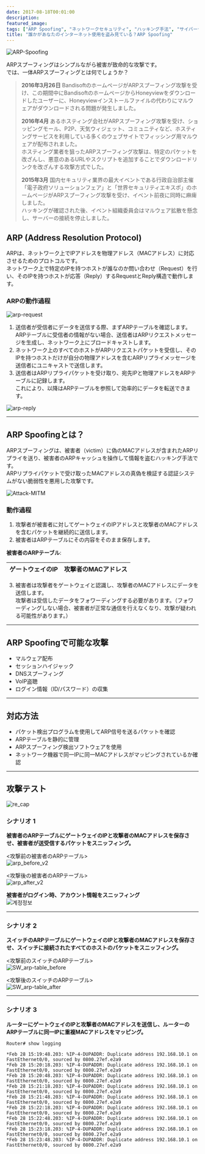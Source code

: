 ```yaml
---
date: 2017-08-18T00:01:00
description: 
featured_image: 
tags: ["ARP Spoofing", "ネットワークセキュリティ", "ハッキング手法", "サイバーセキュリティ", "情報保護"]
title: "誰かがあなたのインターネット使用を盗み見ている？ARP Spoofing"
---
```


![ARP-Spoofing](https://github.com/user-attachments/assets/c1700da8-ddde-4a97-bc88-d16769939bbf)

ARPスプーフィングはシンプルながら被害が致命的な攻撃です。  
では、一体ARPスプーフィングとは何でしょうか？

> **2016年3月26日** BandisoftのホームページがARPスプーフィング攻撃を受け、この期間中にBandisoftのホームページからHoneyviewをダウンロードしたユーザーに、Honeyviewインストールファイルの代わりにマルウェアがダウンロードされる問題が発生しました。
>
> **2016年4月** あるホスティング会社がARPスプーフィング攻撃を受け、ショッピングモール、P2P、天気ウィジェット、コミュニティなど、ホスティングサービスを利用している多くのウェブサイトでフィッシング用マルウェアが配布されました。  
> ホスティング業者を狙ったARPスプーフィング攻撃は、特定のパケットを改ざんし、悪意のあるURLやスクリプトを追加することでダウンロードリンクを改ざんする攻撃方式でした。
>
> **2015年3月** 国内セキュリティ業界の最大イベントである行政自治部主催「電子政府ソリューションフェア」と「世界セキュリティエキスポ」のホームページがARPスプーフィング攻撃を受け、イベント前夜に同時に麻痺しました。  
> ハッキングが確認された後、イベント組織委員会はマルウェア拡散を懸念し、サーバーの接続を停止しました。

## ARP (Address Resolution Protocol)

ARPは、ネットワーク上でIPアドレスを物理アドレス（MACアドレス）に対応させるためのプロトコルです。  
ネットワーク上で特定のIPを持つホストが誰なのか問い合わせ（Request）を行い、そのIPを持つホストが応答（Reply）するRequestとReply構造で動作します。

### ARPの動作過程
![arp-request](https://github.com/user-attachments/assets/0e4b777d-2fa3-484d-b969-47d758796f2e)

1. 送信者が受信者にデータを送信する際、まずARPテーブルを確認します。  
   ARPテーブルに受信者の情報がない場合、送信者はARPリクエストメッセージを生成し、ネットワーク上にブロードキャストします。
2. ネットワーク上のすべてのホストがARPリクエストパケットを受信し、そのIPを持つホストだけが自分の物理アドレスを含むARPリプライメッセージを送信者にユニキャストで送信します。
3. 送信者はARPリプライパケットを受け取り、宛先IPと物理アドレスをARPテーブルに記録します。  
   これにより、以降はARPテーブルを参照して効率的にデータを転送できます。

![arp-reply](https://github.com/user-attachments/assets/e54c6989-c84d-4710-9fba-e69f35c2d120)

---

## ARP Spoofingとは？

ARPスプーフィングは、被害者（victim）に偽のMACアドレスが含まれたARPリプライを送り、被害者のARPキャッシュを操作して情報を盗むハッキング手法です。  
ARPリプライパケットで受け取ったMACアドレスの真偽を検証する認証システムがない脆弱性を悪用した攻撃です。

![Attack-MITM](https://github.com/user-attachments/assets/de2a1bdd-8a96-48ef-99ba-0c63b22336f1)

### 動作過程

1. 攻撃者が被害者に対してゲートウェイのIPアドレスと攻撃者のMACアドレスを含むパケットを継続的に送信します。
2. 被害者はARPテーブルにその内容をそのまま保存します。

**被害者のARPテーブル**:

| ゲートウェイのIP      | 攻撃者のMACアドレス |
|--------------------|-------------------------|

3. 被害者は攻撃者をゲートウェイと認識し、攻撃者のMACアドレスにデータを送信します。  
   攻撃者は受信したデータをフォワーディングする必要があります。（フォワーディングしない場合、被害者が正常な通信を行えなくなり、攻撃が疑われる可能性があります。）

---

## ARP Spoofingで可能な攻撃

- マルウェア配布
- セッションハイジャック
- DNSスプーフィング
- VoIP盗聴
- ログイン情報（ID/パスワード）の収集

---

## 対応方法

- パケット検出プログラムを使用してARP信号を送るパケットを確認
- ARPテーブルを静的に管理
- ARPスプーフィング検出ソフトウェアを使用
- ネットワーク機器で同一IPに同一MACアドレスがマッピングされているか確認

---

## 攻撃テスト

![re_cap](https://github.com/user-attachments/assets/6ca7e9de-b559-462e-9696-721857259700)

### シナリオ 1

**被害者のARPテーブルにゲートウェイのIPと攻撃者のMACアドレスを保存させ、被害者が送受信するパケットをスニッフィング。**

<攻撃前の被害者のARPテーブル>  
![arp_before_v2](https://github.com/user-attachments/assets/3996d878-82c9-4fbd-a855-8b61d12af1f3)

<攻撃後の被害者のARPテーブル>  
![arp_after_v2](https://github.com/user-attachments/assets/2f0075be-e96b-4333-a43b-0c0fc65a4a9e)

**被害者がログイン時、アカウント情報をスニッフィング**  
![계정정보](https://github.com/user-attachments/assets/e06da358-76a7-4467-bb84-df28884082f3)

---

### シナリオ 2

**スイッチのARPテーブルにゲートウェイのIPと攻撃者のMACアドレスを保存させ、スイッチに接続されたすべてのホストのパケットをスニッフィング。**

<攻撃前のスイッチのARPテーブル>  
![SW_arp-table_before](https://github.com/user-attachments/assets/fe82acfd-6c65-4fd2-aeec-770671987b1a)

<攻撃後のスイッチのARPテーブル>  
![SW_arp-table_after](https://github.com/user-attachments/assets/23945841-c391-439a-9108-539bbb8d88d1)

---

### シナリオ 3

**ルーターにゲートウェイのIPと攻撃者のMACアドレスを送信し、ルーターのARPテーブルに同一IPに重複MACアドレスをマッピング。**

```log
Router# show logging

*Feb 28 15:19:48.203: %IP-4-DUPADDR: Duplicate address 192.168.10.1 on FastEthernet0/0, sourced by 0800.27ef.e2a9
*Feb 28 15:20:18.203: %IP-4-DUPADDR: Duplicate address 192.168.10.1 on FastEthernet0/0, sourced by 0800.27ef.e2a9
*Feb 28 15:20:48.203: %IP-4-DUPADDR: Duplicate address 192.168.10.1 on FastEthernet0/0, sourced by 0800.27ef.e2a9
*Feb 28 15:21:18.203: %IP-4-DUPADDR: Duplicate address 192.168.10.1 on FastEthernet0/0, sourced by 0800.27ef.e2a9
*Feb 28 15:21:48.203: %IP-4-DUPADDR: Duplicate address 192.168.10.1 on FastEthernet0/0, sourced by 0800.27ef.e2a9
*Feb 28 15:22:18.203: %IP-4-DUPADDR: Duplicate address 192.168.10.1 on FastEthernet0/0, sourced by 0800.27ef.e2a9
*Feb 28 15:22:48.203: %IP-4-DUPADDR: Duplicate address 192.168.10.1 on FastEthernet0/0, sourced by 0800.27ef.e2a9
*Feb 28 15:23:18.203: %IP-4-DUPADDR: Duplicate address 192.168.10.1 on FastEthernet0/0, sourced by 0800.27ef.e2a9
*Feb 28 15:23:48.203: %IP-4-DUPADDR: Duplicate address 192.168.10.1 on FastEthernet0/0, sourced by 0800.27ef.e2a9
```
